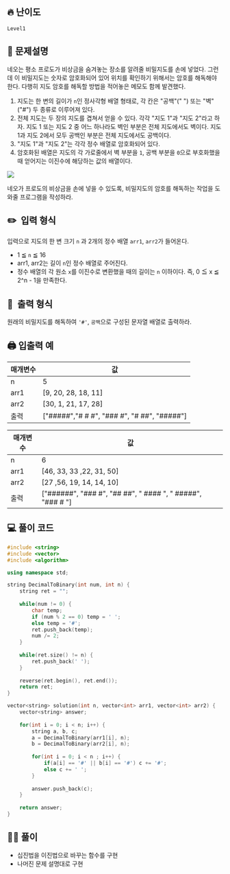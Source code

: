 ## 🔥 난이도
`Level1`

## 📝 문제설명
네오는 평소 프로도가 비상금을 숨겨놓는 장소를 알려줄 비밀지도를 손에 넣었다. 그런데 이 비밀지도는 숫자로 암호화되어 있어 위치를 확인하기 위해서는 암호를 해독해야 한다. 다행히 지도 암호를 해독할 방법을 적어놓은 메모도 함께 발견했다.
1. 지도는 한 변의 길이가 `n`인 정사각형 배열 형태로, 각 칸은 "공백"(" ") 또는 "벽"("#") 두 종류로 이루어져 있다.
2. 전체 지도는 두 장의 지도를 겹쳐서 얻을 수 있다. 각각 "지도 1"과 "지도 2"라고 하자. 지도 1 또는 지도 2 중 어느 하나라도 벽인 부분은 전체 지도에서도 벽이다. 지도 1과 지도 2에서 모두 공백인 부분은 전체 지도에서도 공백이다.
3. "지도 1"과 "지도 2"는 각각 정수 배열로 암호화되어 있다.
4. 암호화된 배열은 지도의 각 가로줄에서 벽 부분을 `1`, 공백 부분을 `0`으로 부호화했을 때 얻어지는 이진수에 해당하는 값의 배열이다.
  
<img src="http://t1.kakaocdn.net/welcome2018/secret8.png">

네오가 프로도의 비상금을 손에 넣을 수 있도록, 비밀지도의 암호를 해독하는 작업을 도와줄 프로그램을 작성하라.

## ✏️ &nbsp;입력 형식
입력으로 지도의 한 변 크기 `n` 과 2개의 정수 배열 `arr1`, `arr2`가 들어온다.
- 1 ≦ `n` ≦ 16
- arr1, arr2는 길이 `n`인 정수 배열로 주어진다.
- 정수 배열의 각 원소 `x`를 이진수로 변환했을 때의 길이는 `n` 이하이다. 즉, 0 ≦ x ≦ 2^n - 1을 만족한다.
  
## 📝 &nbsp;출력 형식
원래의 비밀지도를 해독하여 `'#'`, `공백`으로 구성된 문자열 배열로 출력하라.

## 🖨 입출력 예
매개변수|값
--|--
n|5
arr1|[9, 20, 28, 18, 11]
arr2|[30, 1, 21, 17, 28]
출력|["#####","# # #", "### #", "# ##", "#####"]

매개변수|값
--|--
n|6
arr1|[46, 33, 33 ,22, 31, 50]
arr2|[27 ,56, 19, 14, 14, 10]
출력|["######", "### #", "## ##", " #### ", " #####", "### # "]

## 💻 풀이 코드
```cpp
#include <string>
#include <vector>
#include <algorithm>

using namespace std;

string DecimalToBinary(int num, int n) {
    string ret = "";
    
    while(num != 0) {
        char temp;
        if (num % 2 == 0) temp = ' ';
        else temp = '#';
        ret.push_back(temp);
        num /= 2;
    }
    
    while(ret.size() != n) {
        ret.push_back(' ');
    }
    
    reverse(ret.begin(), ret.end());
    return ret;
}

vector<string> solution(int n, vector<int> arr1, vector<int> arr2) {
    vector<string> answer;
    
    for(int i = 0; i < n; i++) {
        string a, b, c;
        a = DecimalToBinary(arr1[i], n);
        b = DecimalToBinary(arr2[i], n);
        
        for(int i = 0; i < n ; i++) {
            if(a[i] == '#' || b[i] == '#') c += '#';
            else c += ' ';
        }
        
        answer.push_back(c);
    }
    
    return answer;
}
```

## ✍🏻 풀이
- 십진법을 이진법으로 바꾸는 함수를 구현
- 나머진 문제 설명대로 구현